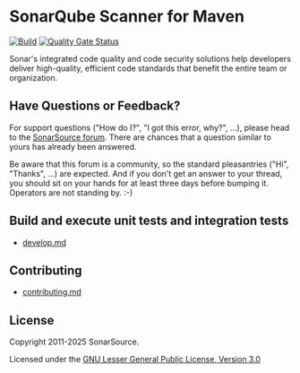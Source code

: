 # SonarQube Scanner for Maven

[![Build](https://github.com/SonarSource/sonar-scanner-maven/actions/workflows/build.yml/badge.svg?branch=master)](https://github.com/SonarSource/sonar-scanner-maven/actions/workflows/build.yml) [![Quality Gate Status](https://next.sonarqube.com/sonarqube/api/project_badges/measure?project=org.sonarsource.scanner.maven%3Asonar-scanner-maven&metric=alert_status)](https://next.sonarqube.com/sonarqube/dashboard?id=org.sonarsource.scanner.maven%3Asonar-scanner-maven)

Sonar's integrated code quality and code security solutions help developers deliver high-quality, efficient code standards that benefit the entire team or organization.

## Have Questions or Feedback?

For support questions ("How do I?", "I got this error, why?", ...), please head to the [SonarSource forum](https://community.sonarsource.com/c/help). There are chances that a question similar to yours has already been answered.

Be aware that this forum is a community, so the standard pleasantries ("Hi", "Thanks", ...) are expected. And if you don't get an answer to your thread, you should sit on your hands for at least three days before bumping it. Operators are not standing by. :-)

## Build and execute unit tests and integration tests

* [develop.md](develop.md)

## Contributing

* [contributing.md](contributing.md)

## License

Copyright 2011-2025 SonarSource.

Licensed under the [GNU Lesser General Public License, Version 3.0](http://www.gnu.org/licenses/lgpl.txt)
